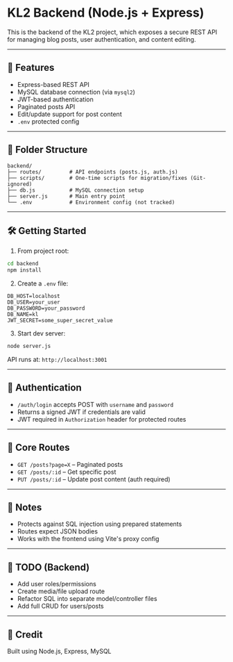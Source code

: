 # KL2 Backend (Node.js + Express)

This is the backend of the KL2 project, which exposes a secure REST API for managing blog posts, user authentication, and content editing.

---

## 🚀 Features

- Express-based REST API
- MySQL database connection (via `mysql2`)
- JWT-based authentication
- Paginated posts API
- Edit/update support for post content
- `.env` protected config

---

## 📁 Folder Structure

```
backend/
├── routes/         # API endpoints (posts.js, auth.js)
├── scripts/        # One-time scripts for migration/fixes (Git-ignored)
├── db.js           # MySQL connection setup
├── server.js       # Main entry point
└── .env            # Environment config (not tracked)
```

---

## 🛠️ Getting Started

1. From project root:
```bash
cd backend
npm install
```

2. Create a `.env` file:
```env
DB_HOST=localhost
DB_USER=your_user
DB_PASSWORD=your_password
DB_NAME=kl
JWT_SECRET=some_super_secret_value
```

3. Start dev server:
```bash
node server.js
```

API runs at: `http://localhost:3001`

---

## 🔐 Authentication

- `/auth/login` accepts POST with `username` and `password`
- Returns a signed JWT if credentials are valid
- JWT required in `Authorization` header for protected routes

---

## 🔁 Core Routes

- `GET /posts?page=X` – Paginated posts
- `GET /posts/:id` – Get specific post
- `PUT /posts/:id` – Update post content (auth required)

---

## 🧾 Notes

- Protects against SQL injection using prepared statements
- Routes expect JSON bodies
- Works with the frontend using Vite's proxy config

---

## 📌 TODO (Backend)

- Add user roles/permissions
- Create media/file upload route
- Refactor SQL into separate model/controller files
- Add full CRUD for users/posts

---

## 🙌 Credit

Built using Node.js, Express, MySQL

